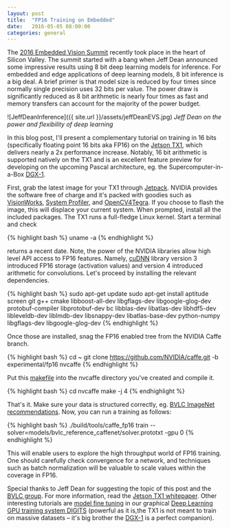 ```yaml
---
layout: post
title:  "FP16 Training on Embedded"
date:   2016-05-05 08:00:00
categories: general
---
```


The [2016 Embedded Vision Summit][EVS] recently took place in the heart of Silicon Valley.  The summit started with a bang when Jeff Dean announced some impressive results using 8 bit deep learning models for inference.  For embedded and edge applications of deep learning models, 8 bit inference is a big deal.  A brief primer is that model size is reduced by four times since normally single precision uses 32 bits per value.  The power draw is significantly reduced as 8 bit arithmetic is nearly four times as fast and memory transfers can account for the majority of the power budget.   

![JeffDeanInference]({{ site.url }}/assets/jeffDeanEVS.jpg)
*Jeff Dean on the power and flexibility of deep learning* 

In this blog post, I'll present a complementary tutorial on training in 16 bits (specifically floating point 16 bits aka FP16) on the [Jetson TX1][TX1], which delivers nearly a 2x performance increase.  Notably, 16 bit arithmetic is supported natively on the TX1 and is an excellent feature preview for developing on the upcoming Pascal architecture, eg. the Supercomputer-in-a-Box [DGX-1][DGX].

First, grab the latest image for your TX1 through [Jetpack][jetpack].  NVIDIA provides the software free of charge and it's packed with goodies such as [VisionWorks][VS], [System Profiler][syspro], and [OpenCV4Tegra][opencvTegra].  If you choose to flash the image, this will displace your current system.  When prompted, install all the included packages.  The TX1 runs a full-fledge Linux kernel.  Start a terminal and check 

{% highlight bash %}
uname -a
{% endhighlight %}

returns a recent date.  Note, the power of the NVIDIA libraries allow high level API access to FP16 features.  Namely, [cuDNN][cuDNN] library version 3 introduced FP16 storage (activation values) and version 4 introduced arithmetic for convolutions.  Let's proceed by installing the relevant dependencies.

{% highlight bash %}
sudo apt-get update
sudo apt-get install aptitude screen git g++ cmake libboost-all-dev libgflags-dev libgoogle-glog-dev protobuf-compiler libprotobuf-dev bc libblas-dev libatlas-dev libhdf5-dev libleveldb-dev liblmdb-dev libsnappy-dev libatlas-base-dev python-numpy libgflags-dev libgoogle-glog-dev
{% endhighlight %}

Once those are installed, snag the FP16 enabled tree from the NVIDIA Caffe branch.

{% highlight bash %}
cd ~
git clone https://github.com/NVIDIA/caffe.git -b experimental/fp16 nvcaffe
{% endhighlight %}

Put this [makefile][nvmake] into the nvcaffe directory you've created and compile it.

{% highlight bash %}
cd nvcaffe
make -j 4
{% endhighlight %}

That's it.  Make sure your data is structured correctly, eg. [BVLC ImageNet recommendations][bvlcAlexnet].  Now, you can run a training as follows:

{% highlight bash %}
./build/tools/caffe_fp16 train --solver=models/bvlc_reference_caffenet/solver.prototxt -gpu 0
{% endhighlight %}

This will enable users to explore the high throughput  world of FP16 training. One should carefully check convergence for a network, and techniques such as batch normalization will be valuable to scale values within the coverage in FP16.

Special thanks to Jeff Dean for suggesting the topic of this post and the [BVLC group][bvlcHome].  For more information, read the [Jetson TX1 whitepaper][whitepaper].  Other interesting tutorials are [model fine tuning][modelTune] in our graphical [Deep Learning GPU training system DIGITS][digits] (powerful as it is,the TX1 is not meant to train on massive datasets – it's big brother the [DGX-1][DGX] is a perfect companion).

[digits]: https://github.com/NVIDIA/DIGITS
[modelTune]: https://github.com/NVIDIA/DIGITS/tree/master/examples/fine-tuning
[cuDNN]: https://developer.nvidia.com/cudnn
[bvlcAlexnet]: https://github.com/BVLC/caffe/tree/master/examples/imagenet
[DGX]: http://www.nvidia.com/object/deep-learning-system.html
[TX1]: http://www.nvidia.com/object/jetson-tx1-module.html
[EVS]: http://www.embedded-vision.com/summit/agenda
[bvlcHome]: http://bvlc.eecs.berkeley.edu/
[jetpack]:https://developer.nvidia.com/embedded/jetpack
[syspro]:https://developer.nvidia.com/embedded/tegra-system-profiler
[VS]:https://developer.nvidia.com/embedded/visionworks
[opencvTegra]:http://docs.nvidia.com/gameworks/index.html#technologies/mobile/opencv_main.htm
[whitepaper]: https://www.google.com/url?sa=t&rct=j&q=&esrc=s&source=web&cd=1&cad=rja&uact=8&ved=0ahUKEwjigNPOmcLMAhVX72MKHZr5AAQQFggdMAA&url=https%3A%2F%2Fwww.nvidia.com%2Fcontent%2Ftegra%2Fembedded-systems%2Fpdf%2Fjetson_tx1_whitepaper.pdf&usg=AFQjCNFnm3jR1fIq2reER87RgJFwM5sDlw
[nvmake]: https://drive.google.com/file/d/0B4INBpiK_--SYmM3RFI1NFdXb0k/view?usp=sharing